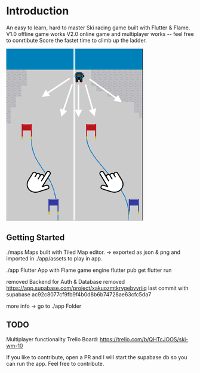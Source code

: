 # Introduction

An easy to learn, hard to master Ski racing game built with Flutter & Flame.
V1.0 offline game works
V2.0 online game and multiplayer works -- feel free to conrtibute
Score the fastet time to climb up the ladder.

![Tutorial Image](app/assets/images/tutorial.png)

## Getting Started
./maps
Maps built with Tiled Map editor. 
-> exported as json & png and imported in ./app/assets to play in app.

./app
Flutter App with Flame game engine
flutter pub get
flutter run


removed Backend for Auth & Database
removed https://app.supabase.com/project/xakuozmtkrvgebyvriiq
last commit with supabase ac92c8077cf9fb9f4b0d8b6b74728ae63cfc5da7

more info -> go to ./app Folder

## TODO
Multiplayer functionality
Trello Board: https://trello.com/b/QHTcJOOS/ski-wm-10

If you like to contribute, open a PR and I will start the supabase db so you can run the app.
Feel free to contribute.
